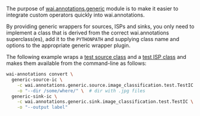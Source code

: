 The purpose of [wai.annotations.generic](https://github.com/waikato-ufdl/wai-annotations-generic)
module is to make it easier to integrate custom operators quickly into wai.annotations. 

By providing generic wrappers for sources, ISPs and sinks, you only need to implement a class that
is derived from the correct wai.annotations superclass(es), add it to the `PYTHONPATH` and supplying
class name and options to the appropriate generic wrapper plugin.

The following example wraps a [test source class](https://github.com/waikato-ufdl/wai-annotations-generic/blob/main/src/wai/annotations/generic/source/image_classification/test/_TestIC.py)
and a [test ISP class](https://github.com/waikato-ufdl/wai-annotations-generic/blob/main/src/wai/annotations/generic/isp/image_classification/test/_TestIC.py)
and makes them available from the command-line as follows:

```bash
wai-annotations convert \
  generic-source-ic \
    -c wai.annotations.generic.source.image_classification.test.TestIC \
    -o "--dir /some/where/" \  # dir with .jpg files
  generic-sink-ic \
    -c wai.annotations.generic.sink.image_classification.test.TestIC \
    -o "--output label"
```
